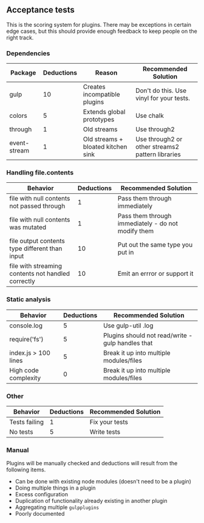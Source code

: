## Acceptance tests

This is the scoring system for plugins. There may be exceptions in certain edge cases, but this should provide enough feedback to keep people on the right track.

### Dependencies

| Package | Deductions | Reason | Recommended Solution |
|---|---|---|---|
| gulp | 10 | Creates incompatible plugins | Don't do this. Use vinyl for your tests. |
| colors | 5 | Extends global prototypes | Use chalk |
| through | 1 | Old streams | Use through2 |
| event-stream |  1 | Old streams + bloated kitchen sink | Use through2 or other streams2 pattern libraries |

### Handling file.contents

| Behavior | Deductions | Recommended Solution |
|---|---|---|
| file with null contents not passed through | 1 | Pass them through immediately |
| file with null contents was mutated | 1 | Pass them through immediately - do not modify them |
| file output contents type different than input | 10 | Put out the same type you put in |
| file with streaming contents not handled correctly | 10 | Emit an errror or support it |

### Static analysis

| Behavior | Deductions | Recommended Solution |
|---|---|---|
| console.log | 5 | Use gulp-util .log |
| require('fs') | 5 | Plugins should not read/write - gulp handles that |
| index.js > 100 lines | 5 | Break it up into multiple modules/files |
| High code complexity | 0 | Break it up into multiple modules/files |

### Other

| Behavior | Deductions | Recommended Solution |
|---|---|---|
| Tests failing | 1 | Fix your tests |
| No tests | 5 | Write tests |

### Manual

Plugins will be manually checked and deductions will result from the following items.

* Can be done with existing node modules (doesn't need to be a plugin)
* Doing multiple things in a plugin
* Excess configuration
* Duplication of functionality already existing in another plugin
* Aggregating multiple `gulpplugins`
* Poorly documented
